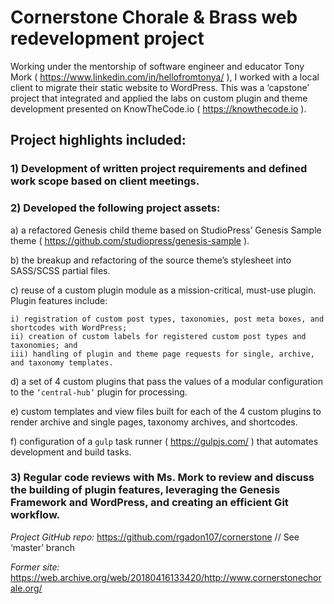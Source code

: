 # Cornerstone Chorale &amp; Brass web redevelopment project

Working under the mentorship of software engineer and educator Tony Mork ( https://www.linkedin.com/in/hellofromtonya/ ), I worked with a local client to migrate their static website to WordPress. This was a ‘capstone’ project that integrated and applied the labs on custom plugin and theme development presented on KnowTheCode.io ( https://knowthecode.io ).

## Project highlights included:

### 1) Development of written project requirements and defined work scope based on client meetings.

### 2) Developed the following project assets:

  a) a refactored Genesis child theme based on StudioPress’ Genesis Sample theme ( https://github.com/studiopress/genesis-sample ).
  
  b) the breakup and refactoring of the source theme’s stylesheet into SASS/SCSS partial files.
  
  c) reuse of a custom plugin module as a mission-critical, must-use plugin. Plugin features include:

    i) registration of custom post types, taxonomies, post meta boxes, and shortcodes with WordPress;
    ii) creation of custom labels for registered custom post types and taxonomies; and
    iii) handling of plugin and theme page requests for single, archive, and taxonomy templates.

  d) a set of 4 custom plugins that pass the values of a modular configuration to the `‘central-hub’` plugin for processing.
  
  e) custom templates and view files built for each of the 4 custom plugins to render archive and single pages, taxonomy archives, and shortcodes.
  
  f) configuration of a `gulp` task runner ( https://gulpjs.com/ ) that automates development and build tasks.

### 3) Regular code reviews with Ms. Mork to review and discuss the building of plugin features, leveraging the Genesis Framework and WordPress, and creating an efficient Git workflow.

_Project GitHub repo:_ https://github.com/rgadon107/cornerstone // See ‘master’ branch

_Former site:_ https://web.archive.org/web/20180416133420/http://www.cornerstonechorale.org/
